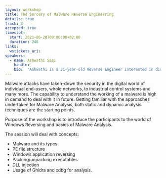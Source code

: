 ```yaml
---
layout: workshop
title: The Sorcery of Malware Reverse Engineering
details: true
track: 3
accepted: true
timeslot:
  start: 2021-06-20T09:00:00+02:00
  duration: 240
links:
  wstickets_uri: 
speakers:
  - name: Ashwathi Sasi
    handle: 
    bio:  "Ashwathi is a 21-year-old Reverse Engineer interested in dissecting executables. She is one of the members of the leading women-only CTF team - TeamShakti in India. She is also a member of India’s No. 1 CTF team - Teambi0s. She participates in various CTFs conducted at both national and international level. She has also been to Nullcon Cyber Security conference, received a scholarship to attend Windows Kernel Exploitation training and was also granted a student scholarship to attend Blackhat Asia 2019. She has conducted a workshop at BSides Delhi-2020 on Malware Reversing. Currently, Ashwathi is pursuing her final year undergraduate studies in Computer Science Engineering at Amrita University, India."
---
```


Malware attacks have taken-down the security in the digital world of individual end-users, whole networks, to industrial control systems and many more.
The capability to understand the working of a malware is high in demand to deal with it in future.
Getting familiar with the approaches undertaken for Malware Analysis, both static and dynamic analysis techniques are the starting points.

Purpose of the workshop is to introduce the participants to the world of Windows Reversing and basics of Malware Analysis.


The session will deal with concepts: 
- Malware and its types 
- PE file structure 
- Windows application reversing 
- Packing/unpacking executables 
- DLL injection 
- Usage of Ghidra and xdbg for analysis.